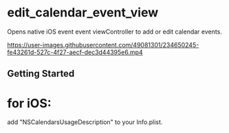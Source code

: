 # edit_calendar_event_view

Opens native iOS event event viewController to add or edit calendar events.


https://user-images.githubusercontent.com/49081301/234650245-fe43261d-527c-4f27-aecf-dec3d44395e6.mp4


## Getting Started

# for iOS:

add "NSCalendarsUsageDescription" to your Info.plist.


